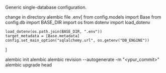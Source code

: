 Generic single-database configuration.

change in directory alembic file .env[
    from config.models import Base
    from config.db import BASE_DIR
    import os
    from dotenv import load_dotenv

    load_dotenv(os.path.join(BASE_DIR, ".env"))
    target_metadata = [Base.metadata] 
    config.set_main_option("sqlalchemy.url", os.getenv("DB_ENGINE"))
]

alembic init alembic
alembic revision --autogenerate -m "<ypur_commit>"
alembic upgrade head

